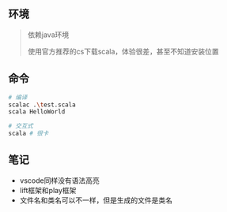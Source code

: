 ## 环境

> 依赖java环境
>
> 使用官方推荐的cs下载scala，体验很差，甚至不知道安装位置


## 命令

```sh
# 编译
scalac .\test.scala
scala HelloWorld

# 交互式
scala # 很卡
```


## 笔记

- vscode同样没有语法高亮
- lift框架和play框架
- 文件名和类名可以不一样，但是生成的文件是类名